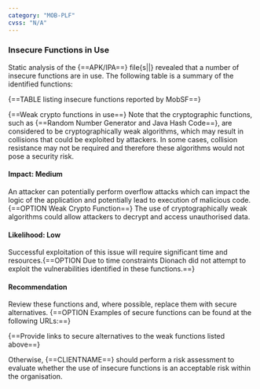 ```yaml
---
category: "MOB-PLF"
cvss: "N/A"
---
```

### Insecure Functions in Use
Static analysis of the {==APK/IPA==} file{s||} revealed that a number of insecure functions are in use. The following table is a summary of the identified functions:

{==TABLE listing insecure functions reported by MobSF==}

{==Weak crypto functions in use==} Note that the cryptographic functions, such as {==Random Number Generator and Java Hash Code==}, are considered to be cryptographically weak algorithms, which may result in collisions that could be exploited by attackers. In some cases, collision resistance may not be required and therefore these algorithms would not pose a security risk.
#### Impact: Medium
An attacker can potentially perform overflow attacks which can impact the logic of the application and potentially lead to execution of malicious code. {==OPTION Weak Crypto Function==} The use of cryptographically weak algorithms could allow attackers to decrypt and access unauthorised data.
#### Likelihood: Low
Successful exploitation of this issue will require significant time and resources.{==OPTION Due to time constraints Dionach did not attempt to exploit the vulnerabilities identified in these functions.==}
#### Recommendation
Review these functions and, where possible, replace them with secure alternatives. {==OPTION Examples of secure functions can be found at the following URLs:==}

{==Provide links to secure alternatives to the weak functions listed above==}

Otherwise, {==CLIENTNAME==} should perform a risk assessment to evaluate whether the use of insecure functions is an acceptable risk within the organisation.
